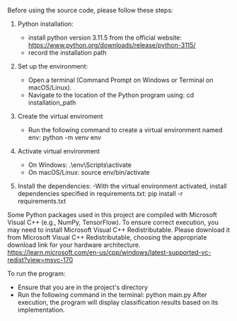 Before using the source code, please follow these steps:
 1. Python installation:
	- install python version 3.11.5 from the official website:
	https://www.python.org/downloads/release/python-3115/
	- record the installation path

 2. Set up the environment:
	- Open a terminal (Command Prompt on Windows or Terminal on macOS/Linux).
	- Navigate to the location of the Python program using:
	cd installation_path

 3. Create the virtual enviroment
	- Run the following command to create a virtual environment named env:
	python -m venv env
 
 4. Activate virtual environment
	- On Windows:
	.\env\Scripts\activate
	- On macOS/Linux:
	source env/bin/activate
	
 5. Install the dependencies:
	-With the virtual environment activated, install dependencies specified in requirements.txt:
	pip install -r requirements.txt

Some Python packages used in this project are compiled with Microsoft Visual C++ (e.g., NumPy, TensorFlow). To ensure correct execution, you may need to install Microsoft Visual C++ Redistributable. Please download it from Microsoft Visual C++ Redistributable, choosing the appropriate download link for your hardware architecture.
https://learn.microsoft.com/en-us/cpp/windows/latest-supported-vc-redist?view=msvc-170

To run the program:
- Ensure that you are in the project's directory
- Run the following command in the terminal:
python main.py
 After execution, the program will display classification results based on its implementation.